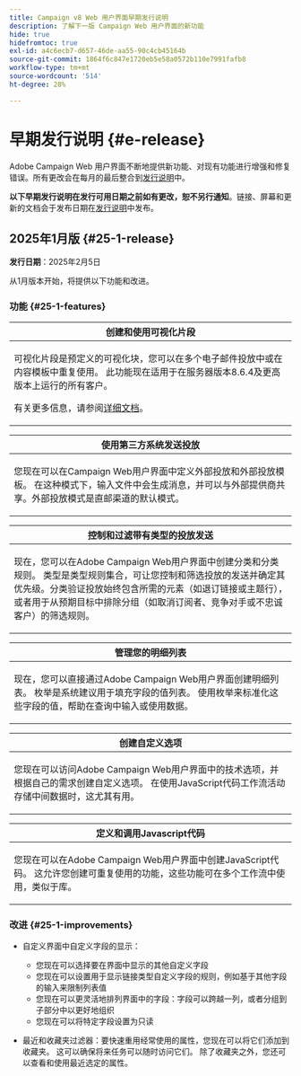 ```yaml
---
title: Campaign v8 Web 用户界面早期发行说明
description: 了解下一版 Campaign Web 用户界面的新功能
hide: true
hidefromtoc: true
exl-id: a4c6ecb7-d657-46de-aa55-90c4cb45164b
source-git-commit: 1864f6c847e1720eb5e58a0572b110e7991fafb8
workflow-type: tm+mt
source-wordcount: '514'
ht-degree: 28%

---
```


# 早期发行说明 {#e-release}

Adobe Campaign Web 用户界面不断地提供新功能、对现有功能进行增强和修复错误。所有更改会在每月的最后整合到[发行说明](release-notes.md)中。

**以下早期发行说明在发行可用日期之前如有更改，恕不另行通知**。链接、屏幕和更新的文档会于发布日期在[发行说明](release-notes.md)中发布。

## 2025年1月版 {#25-1-release}

**发行日期**：2025年2月5日

从1月版本开始，将提供以下功能和改进。

### 功能 {#25-1-features}


<table>
<thead>
<tr>
<th><strong>创建和使用可视化片段</strong><br/></th>
</tr>
</thead>
<tbody>
<tr>
<td>
<p>可视化片段是预定义的可视化块，您可以在多个电子邮件投放中或在内容模板中重复使用。 此功能现在适用于在服务器版本8.6.4及更高版本上运行的所有客户。</p>
<p>有关更多信息，请参阅<a href="../content/use-visual-fragments.md">详细文档</a>。</p>
</td>
</tr>
</tbody>
</table>

<table>
<thead>
<tr>
<th><strong>使用第三方系统发送投放</strong><br/></th>
</tr>
</thead>
<tbody>
<tr>
<td>
<p>您现在可以在Campaign Web用户界面中定义外部投放和外部投放模板。 在这种模式下，输入文件中会生成消息，并可以与外部提供商共享。外部投放模式是直邮渠道的默认模式。</p>
</td>
</tr>
</tbody>
</table>

<table>
<thead>
<tr>
<th><strong>控制和过滤带有类型的投放发送</strong><br/></th>
</tr>
</thead>
<tbody>
<tr>
<td>
<p>现在，您可以在Adobe Campaign Web用户界面中创建分类和分类规则。 类型是类型规则集合，可让您控制和筛选投放的发送并确定其优先级。分类验证投放始终包含所需的元素（如退订链接或主题行），或者用于从预期目标中排除分组（如取消订阅者、竞争对手或不忠诚客户）的筛选规则。</p>
<!--p>For more information, refer to the <a href="../administration/external-account.md">detailed documentation</a>.</p-->
</td>
</tr>
</tbody>
</table>

<table>
<thead>
<tr>
<th><strong>管理您的明细列表</strong><br/></th>
</tr>
</thead>
<tbody>
<tr>
<td>
<p>现在，您可以直接通过Adobe Campaign Web用户界面创建明细列表。 枚举是系统建议用于填充字段的值列表。 使用枚举来标准化这些字段的值，帮助在查询中输入或使用数据。</p>
<!--p>For more information, refer to the <a href="../administration/external-account.md">detailed documentation</a>.</p-->
</td>
</tr>
</tbody>
</table>

<table>
<thead>
<tr>
<th><strong>创建自定义选项</strong><br/></th>
</tr>
</thead>
<tbody>
<tr>
<td>
<p>您现在可以访问Adobe Campaign Web用户界面中的技术选项，并根据自己的需求创建自定义选项。 在使用JavaScript代码工作流活动存储中间数据时，这尤其有用。</p>
<!--p>For more information, refer to the <a href="../administration/external-account.md">detailed documentation</a>.</p-->
</td>
</tr>
</tbody>
</table>


<table>
<thead>
<tr>
<th><strong>定义和调用Javascript代码</strong><br/></th>
</tr>
</thead>
<tbody>
<tr>
<td>
<p>您现在可以在Adobe Campaign Web用户界面中创建JavaScript代码。 这允许您创建可重复使用的功能，这些功能可在多个工作流中使用，类似于库。</p>
<!--p>For more information, refer to the <a href="../administration/external-account.md">detailed documentation</a>.</p-->
</td>
</tr>
</tbody>
</table>

### 改进 {#25-1-improvements}

* 自定义界面中自定义字段的显示：

   * 您现在可以选择要在界面中显示的其他自定义字段
   * 您现在可以设置用于显示链接类型自定义字段的规则，例如基于其他字段的输入来限制列表值
   * 您现在可以更灵活地排列界面中的字段：字段可以跨越一列，或者分组到子部分中以更好地组织
   * 您现在可以将特定字段设置为只读

* 最近和收藏夹过滤器：要快速重用经常使用的属性，您现在可以将它们添加到收藏夹。 这可以确保将来任务可以随时访问它们。 除了收藏夹之外，您还可以查看和使用最近选定的属性。


